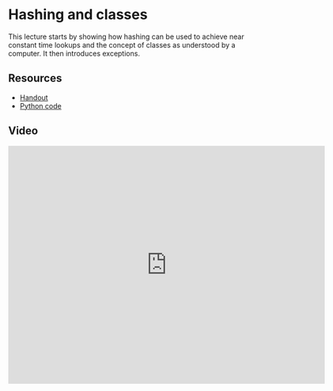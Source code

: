 # Hashing and classes

This lecture starts by showing how hashing can be used to achieve near constant time lookups and the concept of classes as understood by a computer. It then introduces exceptions.

## Resources

* [Handout](http://ocw.mit.edu/courses/electrical-engineering-and-computer-science/6-00sc-introduction-to-computer-science-and-programming-spring-2011/unit-2/lecture-10-hashing-and-classes/MIT6_00SCS11_lec10h.pdf)
* [Python code](http://ocw.mit.edu/courses/electrical-engineering-and-computer-science/6-00sc-introduction-to-computer-science-and-programming-spring-2011/unit-2/lecture-10-hashing-and-classes/lect10.py)

## Video

<iframe width="640" height="480" src="http://www.youtube.com/embed/pjLbxB9TXJs" frameborder="0" allowfullscreen></iframe>